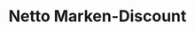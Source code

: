 ---
title: "Netto Marken-Discount"
url: /leipzig/netto-marken-discount-ranstaedter-steinweg/
shop: Supermarkt
---